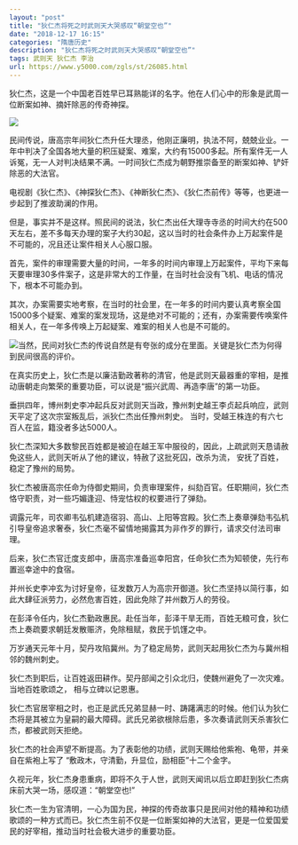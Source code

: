 ```yaml
---
layout: "post"
title: "狄仁杰将死之时武则天大哭感叹“朝堂空也”"
date: "2018-12-17 16:15"
categories: "隋唐历史"
description: "狄仁杰将死之时武则天大哭感叹“朝堂空也”"
tags: 武则天 狄仁杰 李治
url: https://www.y5000.com/zgls/st/26085.html
---
```






狄仁杰，这是一个中国老百姓早已耳熟能详的名字。他在人们心中的形象是武周一位断案如神、摘奸除恶的传奇神探。

![](https://img.y5000.com/uploads/allimg/171024/13-1G024110444105.jpg)

民间传说，唐高宗年间狄仁杰升任大理丞，他刚正廉明，执法不阿，兢兢业业。一年中判决了全国各地大量的积压疑案、难案，大约有15000多起。所有案件无一人诉冤，无一人对判决结果不满。一时间狄仁杰成为朝野推崇备至的断案如神、铲奸除恶的大法官。

电视剧《狄仁杰》、《神探狄仁杰》、《神断狄仁杰》、《狄仁杰前传》等等，也更进一步起到了推波助澜的作用。

但是，事实并不是这样。照民间的说法，狄仁杰出任大理寺寺丞的时间大约在500天左右，差不多每天办理的案子大约30起，这以当时的社会条件办上万起案件是不可能的，况且还让案件相关人心服口服。

首先，案件的审理需要大量的时间，一年多的时间内审理上万起案件，平均下来每天要审理30多件案子，这是非常大的工作量，在当时社会没有飞机、电话的情况下，根本不可能办到。

其次，办案需要实地考察，在当时的社会里，在一年多的时间内要认真考察全国15000多个疑案、难案的案发现场，这是绝对不可能的；还有，办案需要传唤案件相关人，在一年多传唤上万起疑案、难案的相关人也是不可能的。

![](https://img.y5000.comfile:///C:%5CUsers%5CADMINI~1%5CAppData%5CLocal%5CTemp%5Cksohtml%5CwpsC3FB.tmp.png)当然，民间对狄仁杰的传说自然是有夸张的成分在里面。关键是狄仁杰为何得到民间很高的评价。

在真实历史上，狄仁杰是以廉洁勤政著称的清官，他是武则天最器重的宰相，是推动唐朝走向繁荣的重要功臣，可以说是“振兴武周、再造李唐”的第一功臣。

垂拱四年，博州刺史李冲起兵反对武则天当政，豫州刺史越王李贞起兵响应，武则天平定了这次宗室叛乱后，派狄仁杰出任豫州刺史。
当时，受越王株连的有六七百人在监，籍没者多达5000人。

狄仁杰深知大多数黎民百姓都是被迫在越王军中服役的，因此，上疏武则天恳请赦免这些人，武则天听从了他的建议，特赦了这批死囚，改杀为流，
安抚了百姓，稳定了豫州的局势。

狄仁杰被唐高宗任命为侍御史期间，负责审理案件，纠劾百官。任职期间，狄仁杰恪守职责，对一些巧媚逢迎、恃宠怙权的权要进行了弹劾。

调露元年，司农卿韦弘机建造宿羽、高山、上阳等宫殿。狄仁杰上奏章弹劾韦弘机引导皇帝追求奢泰，狄仁杰毫不留情地揭露其为非作歹的罪行，请求交付法司审理。

后来，狄仁杰官迁度支郎中，唐高宗准备巡幸阳宫，任命狄仁杰为知顿使，先行布置巡幸途中的食宿。

并州长史李冲玄为讨好皇帝，征发数万人为高宗开御道。狄仁杰坚持以简行事，如此大肆征派劳力，必然危害百姓，因此免除了并州数万人的劳役。

在彭泽令任内，狄仁杰勤政惠民。赴任当年，彭泽干旱无雨，百姓无粮可食，狄仁杰上奏疏要求朝廷发散赈济，免除租赋，救民于饥馑之中。

万岁通天元年十月，契丹攻陷冀州。为了稳定局势，武则天起用狄仁杰为与冀州相邻的魏州刺史。

狄仁杰到职后，让百姓返田耕作。契丹部闻之引众北归，使魏州避免了一次灾难。当地百姓歌颂之， 相与立碑以记恩惠。

狄仁杰官居宰相之时，也正是武氏兄弟显赫一时、踌躇满志的时候。他们认为狄仁杰将是其被立为皇嗣的最大障碍。武氏兄弟欲根除后患，多次奏请武则天杀害狄仁杰，都被武则天拒绝。

狄仁杰的社会声望不断提高。为了表彰他的功绩，武则天赐给他紫袍、龟带，并亲自在紫袍上写了 “敷政木，守清勤，升显位，励相臣”十二个金字。

久视元年，狄仁杰身患重病，即将不久于人世，武则天闻讯以后立即赶到狄仁杰病床前大哭一场，感叹道：“朝堂空也!”

狄仁杰一生为官清明，一心为国为民，神探的传奇故事只是民间对他的精神和功绩歌颂的一种方式而已。狄仁杰生前不仅是一位断案如神的大法官，更是一位爱国爱民的好宰相，推动当时社会极大进步的重要功臣。
